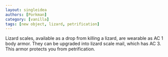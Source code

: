 ```yaml
---
layout: singleidea
authors: [Porkman]
category: [vanilla]
tags: [new object, lizard, petrification]
---
```

Lizard scales, available as a drop from killing a lizard, are wearable as AC 1 body armor. They can be upgraded into lizard scale mail, which has AC 3. This armor protects you from petrification.
